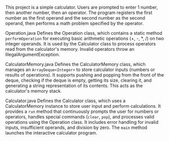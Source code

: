 This project is a simple calculator. Users are prompted to enter 1 number, then another number, then an operator. The program registers the first number as the first operand and the second number as the second operand, then performs a math problem specified by the operator.


Operation.java
Defines the Operation class, which contains a static method `performOperation` for executing basic arithmetic operations (+, -, *, /) on two integer operands. It is used by the Calculator class to process operators read from the calculator's memory. Invalid operators throw an IllegalArgumentException.

CalculatorMemory.java
Defines the CalculatorMemory class, which manages an `ArrayDeque<Integer>` to store calculator inputs (numbers or results of operations). It supports pushing and popping from the front of the deque, checking if the deque is empty, getting its size, clearing it, and generating a string representation of its contents. This acts as the calculator's memory stack.

Calculator.java
Defines the Calculator class, which uses a CalculatorMemory instance to store user input and perform calculations. It provides a `run` method that continuously prompts the user for numbers or operators, handles special commands (`clear`, `pop`), and processes valid operations using the Operation class. It includes error handling for invalid inputs, insufficient operands, and division by zero. The `main` method launches the interactive calculator program.
